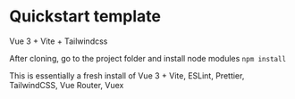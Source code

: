 # Quickstart template
Vue 3 + Vite + Tailwindcss

After cloning, go to the project folder and install node modules
`npm install`

This is essentially a fresh install of Vue 3 + Vite, ESLint, Prettier, TailwindCSS, Vue Router, Vuex
